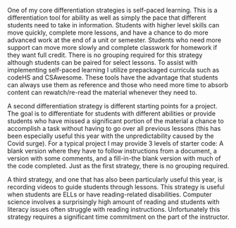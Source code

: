 One of my core differentiation strategies is self-paced learning. This is a differentiation tool for ability as well as simply the pace that different students need to take in information. Students with higher level skills can move quickly, complete more lessons, and have a chance to do more advanced work at the end of a unit or semester. Students who need more support can move more slowly and complete classwork for homework if they want full credit. There is no grouping required for this strategy although students can be paired for select lessons. To assist with implementing self-paced learning I utilize prepackaged curricula such as codeHS and CSAwesome. These tools have the advantage that students can always use them as reference and those who need more time to absorb content can rewatch/re-read the material whenever they need to.

A second differentiation strategy is different starting points for a project. The goal is to differentiate for students with different abilities or provide students who have missed a significant portion of the material a chance to accomplish a task without having to go over all previous lessons (this has been especially useful this year with the unpredictability caused by the Covid surge). For a typical project I may provide 3 levels of starter code: A blank version where they have to follow instructions from a document, a version with some comments, and a fill-in-the blank version with much of the code completed. Just as the first strategy, there is no grouping required.

A third strategy, and one that has also been particularly useful this year, is recording videos to guide students through lessons. This strategy is useful when students are ELLs or have reading-related disabilities. Computer science involves a surprisingly high amount of reading and students with literacy issues often struggle with reading instructions. Unfortunately this strategy requires a significant time commitment on the part of the instructor.
